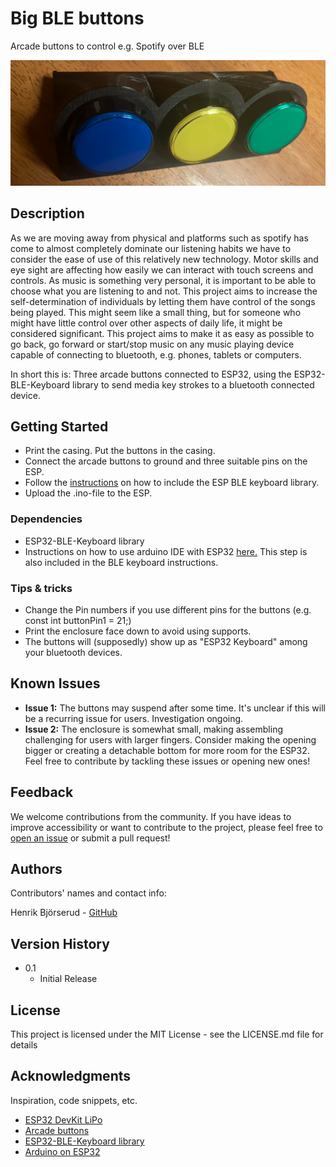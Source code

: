 # Big BLE buttons

Arcade buttons to control e.g. Spotify over BLE

![Buttons preview](https://github.com/betaniahemmet/big-ble-buttons/blob/main/media/IMG_1289.jpg)


## Description

As we are moving away from physical and platforms such as spotify has come to almost completely dominate our listening habits we have to consider the ease of use of this relatively new technology. Motor skills and eye sight are affecting how easily we can interact with touch screens and controls. As music is something very personal, it is important to be able to choose what you are listening to and not. This project aims to increase the self-determination of individuals by letting them have control of the songs being played. This might seem like a small thing, but for someone who might have little control over other aspects of daily life, it might be considered significant. This project aims to make it as easy as possible to go back, go forward or start/stop music on any music playing device capable of connecting to bluetooth, e.g. phones, tablets or computers.

In short this is: Three arcade buttons connected to ESP32, using the ESP32-BLE-Keyboard library to send media key strokes to a bluetooth connected device. 



## Getting Started

* Print the casing. Put the buttons in the casing.
* Connect the arcade buttons to ground and three suitable pins on the ESP.
* Follow the [instructions](https://github.com/T-vK/ESP32-BLE-Keyboard) on how to include the ESP BLE keyboard library. 
* Upload the .ino-file to the ESP.


### Dependencies

* ESP32-BLE-Keyboard library
* Instructions on how to use arduino IDE with ESP32 [here.](https://github.com/espressif/arduino-esp32#installation-instructions) This step is also included in the BLE keyboard instructions.

### Tips & tricks

* Change the Pin numbers if you use different pins for the buttons (e.g. const int buttonPin1 = 21;)
* Print the enclosure face down to avoid using supports. 
* The buttons will (supposedly) show up as "ESP32 Keyboard" among your bluetooth devices.


## Known Issues

- **Issue 1:** The buttons may suspend after some time. It's unclear if this will be a recurring issue for users. Investigation ongoing.
- **Issue 2:** The enclosure is somewhat small, making assembling challenging for users with larger fingers. Consider making the opening bigger or creating a detachable bottom for more room for the ESP32.
Feel free to contribute by tackling these issues or opening new ones!

## Feedback

We welcome contributions from the community. If you have ideas to improve accessibility or want to contribute to the project, please feel free to [open an issue](https://github.com/betaniahemmet/big-ble-buttons/issues) or submit a pull request!

## Authors
Contributors' names and contact info:

Henrik Björserud  - [GitHub](https://github.com/henrikBjorserud)

## Version History

* 0.1
    * Initial Release

## License

This project is licensed under the MIT License - see the LICENSE.md file for details

## Acknowledgments

Inspiration, code snippets, etc.
* [ESP32 DevKit LiPo](https://www.electrokit.com/produkt/esp32-devkit-lipo/)
* [Arcade buttons](https://www.electrokit.com/produkt/tryckknapp-arkad-o60mm-gron/)
* [ESP32-BLE-Keyboard library](https://github.com/T-vK/ESP32-BLE-Keyboard)
* [Arduino on ESP32](https://github.com/espressif/arduino-esp32#installation-instructions)
